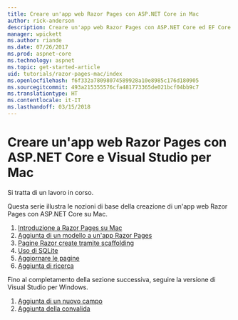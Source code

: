```yaml
---
title: Creare un'app web Razor Pages con ASP.NET Core in Mac
author: rick-anderson
description: Creare un'app web Razor Pages con ASP.NET Core ed EF Core.
manager: wpickett
ms.author: riande
ms.date: 07/26/2017
ms.prod: aspnet-core
ms.technology: aspnet
ms.topic: get-started-article
uid: tutorials/razor-pages-mac/index
ms.openlocfilehash: f6f332a78098074589928a10e8985c176d180905
ms.sourcegitcommit: 493a215355576cfa481773365de021bcf04bb9c7
ms.translationtype: HT
ms.contentlocale: it-IT
ms.lasthandoff: 03/15/2018
---
```

# <a name="create-a-razor-pages-web-app-with-aspnet-core-and-visual-studio-for-mac"></a>Creare un'app web Razor Pages con ASP.NET Core e Visual Studio per Mac

Si tratta di un lavoro in corso.

Questa serie illustra le nozioni di base della creazione di un'app web Razor Pages con ASP.NET Core su Mac.

1. [Introduzione a Razor Pages su Mac](xref:tutorials/razor-pages-mac/razor-pages-start)
1. [Aggiunta di un modello a un'app Razor Pages](xref:tutorials/razor-pages-mac/model)
1. [Pagine Razor create tramite scaffolding](xref:tutorials/razor-pages-mac/page)
1. [Uso di SQLite](xref:tutorials/razor-pages-mac/sql)
1. [Aggiornare le pagine](xref:tutorials/razor-pages-mac/da1)
1. [Aggiunta di ricerca](xref:tutorials/razor-pages-mac/search)


Fino al completamento della sezione successiva, seguire la versione di Visual Studio per Windows.

1. [Aggiunta di un nuovo campo](xref:tutorials/razor-pages/new-field)
1. [Aggiunta della convalida](xref:tutorials/razor-pages/validation)
